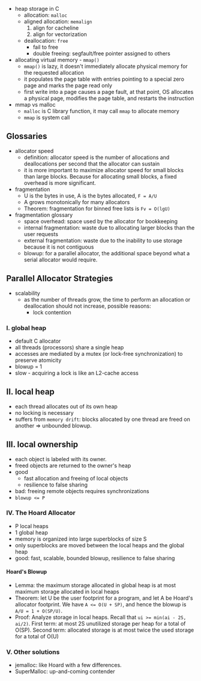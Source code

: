- heap storage in C
    - allocation: `malloc`
    - aligned allocation: `memalign`
        1. align for cacheline
        2. align for vectorization
    - deallocation: `free`
        - fail to free
        - double freeing: segfault/free pointer assigned to others
- allocating virtual memory - `mmap()`
    - `mmap()` is lazy, it doesn't immediately allocate physical memory for the requested allocation
    - it populates the page table with entries pointing to a special zero page and marks the page read only
    - first write into a page causes a page fault, at that point, OS allocates a physical page, modifies the page table, and restarts the instruction
- mmap vs malloc
    - `malloc` is C library function, it may call `mmap` to allocate memory
    - `mmap` is system call
## Glossaries
- allocator speed
    - definition: allocator speed is the number of allocations and deallocations per second that the allocator can sustain
    - it is more important to maximize allocator speed for small blocks than large blocks. Because for allocating small blocks, a fixed overhead is more significant.
- fragmentation
    - U is the bytes in use, A is the bytes allocated, `F = A/U`
    - A grows monotonically for many allocators
    - Theorem: fragmentation for binned free lists is `Fv = O(lgU)`
- fragmentation glossary
    - space overhead: space used by the allocator for bookkeeping
    - internal fragmentation: waste due to allocating larger blocks than the user requests
    - external fragmentation: waste due to the inability to use storage because it is not contiguous
    - blowup: for a parallel allocator, the additional space beyond what a serial allocator would require.
## Parallel Allocator Strategies
- scalability
    - as the number of threads grow, the time to perform an allocation or deallocation should not increase, possible reasons:
        - lock contention
### I. global heap
- default C allocator
- all threads (processors) share a single heap
- accesses are mediated by a mutex (or lock-free synchronization) to preserve atomicity
- blowup = 1
- slow - acquiring a lock is like an L2-cache access
## II. local heap
- each thread allocates out of its own heap
- no locking is necessary
- suffers from `memory drift`: blocks allocated by one thread are freed on another => unbounded blowup.
## III. local ownership
- each object is labeled with its owner.
- freed objects are returned to the owner's heap
- good
    - fast allocation and freeing of local objects
    - resilience to false sharing
- bad: freeing remote objects requires synchronizations
- `blowup <= P`
### IV. The Hoard Allocator
- P local heaps
- 1 global heap
- memory is organized into large superblocks of size S
- only superblocks are moved between the local heaps and the global heap
- good: fast, scalable, bounded blowup, resilience to false sharing
#### Hoard's Blowup
- Lemma: the maximum storage allocated in global heap is at most maximum storage allocated in local heaps
- Theorem: let U be the user footprint for a program, and let A be Hoard's allocator footprint. We have `A <= O(U + SP)`, and hence the blowup is `A/U = 1 + O(SP/U)`.
- Proof: Analyze storage in local heaps. Recall that `ui >= min(ai - 2S, ai/2)`. First term: at most 2S unutilized storage per heap for a total of O(SP). Second term: allocated storage is at most twice the used storage for a total of O(U)
### V. Other solutions
- jemalloc: like Hoard with a few differences.
- SuperMalloc: up-and-coming contender